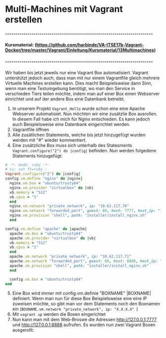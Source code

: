 # Multi-Machines mit Vagrant erstellen

#### -------------------------------------------------------------------------
#### Kursmaterial: (https://github.com/harbinde/VA-ITSE17b-Vagrant-Docker/tree/master/Vagrant/Einleitung/Kursmaterial/13Multimachines)
#### -------------------------------------------------------------------------

Wir haben bis jetzt jeweils nur eine Vagrant Box automatisiert. Vagrant unterstützt jedoch auch, dass man mit nur einem Vagrantfile gleich mehrere Virtuelle Machines erstellen kann.
Dies macht Beispielsweise dann Sinn, wenn man eine Testumgebung benötigt, wo man den Service in verschieden Tiers teilen möchte, indem man auf einer Box einen Webserver einrichtet und auf der andere Box eine Datenbank betreibt.

1) In unserem Projekt `Vagrant_Hello` wurde schon eine eine Apache Webserver automatisiet. Nun möchten wir eine zusätzlie Box ausrollen. In diesem Fall habe ich mich für Nginx entschieden. Es kann jedoch auch Beispielsweise eine Datenbank eingerichtet werden.
2) Vagrantfile öffnen
3) Alle zusätlichen Statements, welche bis jetzt hinzugefügt wurden werden mit "#" wieder kommentiert.
4) Eine zusätzliche Box muss sich unterhalb des Statesments `Vagrant.configure("2") do |config|` befinden. Nun werden folgedene Statements hinzugefügt:
```ruby
# -*- mode: ruby -*-
# vi: set ft=ruby :
Vagrant.configure("2") do |config|
config.vm.define "nginx" do |nginx|
  nginx.vm.box = "ubuntu/trusty64"
  nginx.vm.provider "virtualbox" do |vb|
  vb.memory = "512"
  vb.cpus = "1"
  end
  nginx.vm.network "private_network", ip: "10.62.117.70" 
  nginx.vm.network "forwarded_port", guest: 80, host: 7777, host_ip: "127.0.0.1"
  nginx.vm.provision "shell", path: "installer/install_nginx.sh"
  end

config.vm.define "apache" do |apache|
  apache.vm.box = "ubuntu/trusty64"
  apache.vm.provider "virtualbox" do |vb|
  vb.memory = "512"
  vb.cpus = "1"
  end
  apache.vm.network "private_network", ip: "10.62.117.71" 
  apache.vm.network "forwarded_port", guest: 80, host: 8888, host_ip: "127.0.0.1"
  apache.vm.provision "shell", path: "installer/install_nginx.sh"
  end

  config.vm.box = "ubuntu/trusty64"
end
```

5) Eine Box wird immer mit config.vm.definie "BOXNAME" |BOXNAME| definiert. Wenn man nun für diese Box Beispielsweise eine eine IP zuweisen möchte, so gibt man vor dem Statements noch den Boxnamen ein (`BOXNAME.vm.network "private_network", ip: "X.X.X.X" `)
6) Mit `vagrant up` werden die Boxen eingerichtet
7) Nun kann man mit dem Web-Broswe die Adressen http://127.0.0.1:7777 und http://127.0.0.1:8888 aufrufen. Es wurden nun zwei Vagrant Boxen ausgerollt:
